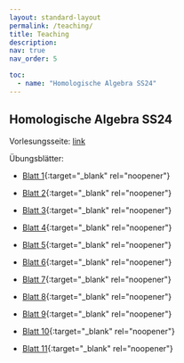 ```yaml
---
layout: standard-layout
permalink: /teaching/
title: Teaching
description: 
nav: true
nav_order: 5

toc:
  - name: "Homologische Algebra SS24"
---
```


## Homologische Algebra SS24

Vorlesungsseite: [link](https://www.math.uni-duesseldorf.de/~zibrowius/2024ss_HA.html)

Übungsblätter:

- [Blatt 1](/assets/pdf/Homologische_Algebra_Blatt1.pdf){:target="_blank" rel="noopener"}

- [Blatt 2](/assets/pdf/Homologische_Algebra_Blatt2.pdf){:target="_blank" rel="noopener"}

- [Blatt 3](/assets/pdf/Homologische_Algebra_Blatt3.pdf){:target="_blank" rel="noopener"}

- [Blatt 4](/assets/pdf/Homologische_Algebra_Blatt4.pdf){:target="_blank" rel="noopener"}

- [Blatt 5](/assets/pdf/Homologische_Algebra_Blatt5.pdf){:target="_blank" rel="noopener"}
 
- [Blatt 6](/assets/pdf/Homologische_Algebra_Blatt6.pdf){:target="_blank" rel="noopener"}

- [Blatt 7](/assets/pdf/Homologische_Algebra_Blatt7.pdf){:target="_blank" rel="noopener"}
 
- [Blatt 8](/assets/pdf/Homologische_Algebra_Blatt8.pdf){:target="_blank" rel="noopener"}

- [Blatt 9](/assets/pdf/Homologische_Algebra_Blatt9.pdf){:target="_blank" rel="noopener"}
 
- [Blatt 10](/assets/pdf/Homologische_Algebra_Blatt10.pdf){:target="_blank" rel="noopener"}

- [Blatt 11](/assets/pdf/Homologische_Algebra_Blatt11.pdf){:target="_blank" rel="noopener"}
